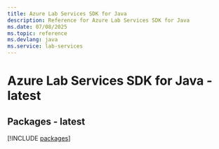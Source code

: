 ```yaml
---
title: Azure Lab Services SDK for Java
description: Reference for Azure Lab Services SDK for Java
ms.date: 07/08/2025
ms.topic: reference
ms.devlang: java
ms.service: lab-services
---
```

# Azure Lab Services SDK for Java - latest
## Packages - latest
[!INCLUDE [packages](lab-services-index.md)]